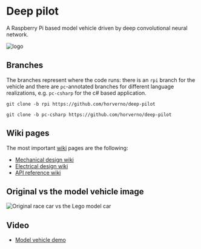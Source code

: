 # Deep pilot
A Raspberry Pi based model vehicle driven by deep convolutional neural network.

![logo](http://www.sze.hu/~herno/robotics/DeepPilotLogoSmall.png)

## Branches
The branches represent where the code runs: there is an `rpi` branch for the vehicle and there are `pc`-annotated branches for different language realizations, e.g. `pc-csharp` for the c# based application. 

`git clone -b rpi https://github.com/horverno/deep-pilot`

`git clone -b pc-csharp https://github.com/horverno/deep-pilot`

## Wiki pages
The most important [wiki](https://github.com/horverno/deep-pilot/wiki) pages are the following: 

* [Mechanical design wiki](https://github.com/horverno/deep-pilot/wiki/Mechanical-design)
* [Electrical design wiki](https://github.com/horverno/deep-pilot/wiki/Electrical-design)
* [API reference wiki](https://github.com/horverno/deep-pilot/wiki/API-reference)


## Original vs the model vehicle image

![Original race car vs the Lego model car](http://www.sze.hu/~herno/robotics/DeepDriveModelVsOriginal.png)

## Video

* [Model vehicle demo](https://www.youtube.com/watch?v=JqxE0cm3k-s)
